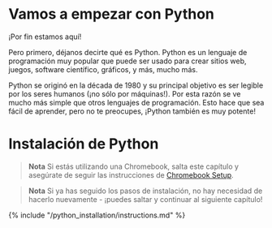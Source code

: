 # Vamos a empezar con Python

¡Por fin estamos aquí!

Pero primero, déjanos decirte qué es Python. Python es un lenguaje de programación muy popular que puede ser usado para crear sitios web, juegos, software científico, gráficos, y más, mucho más.

Python se originó en la década de 1980 y su principal objetivo es ser legible por los seres humanos (¡no sólo por máquinas!). Por esta razón se ve mucho más simple que otros lenguajes de programación. Esto hace que sea fácil de aprender, pero no te preocupes, ¡Python también es muy potente!

# Instalación de Python

> **Nota** Si estás utilizando una Chromebook, salta este capítulo y asegúrate de seguir las instrucciones de [Chromebook Setup](../chromebook_setup/README.md).

> **Nota** Si ya has seguido los pasos de instalación, no hay necesidad de hacerlo nuevamente - ¡puedes saltar y continuar al siguiente capítulo!

{% include "/python_installation/instructions.md" %}
